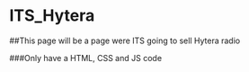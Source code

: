 # ITS_Hytera

##This page will be a page were ITS going to sell Hytera radio 

###Only have a HTML, CSS and JS code 
